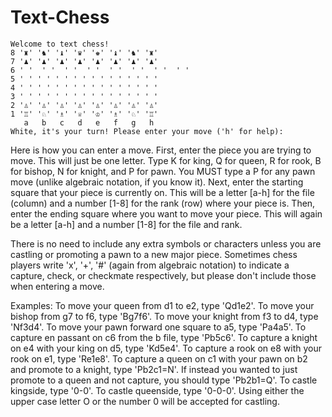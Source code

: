 # Text-Chess

```
Welcome to text chess!
8 '♜' '♞' '♝' '♛' '♚' '♝' '♞' '♜'
7 '♟' '♟' '♟' '♟' '♟' '♟' '♟' '♟'
6 ' '  ' '  ' '  ' '  ' '  ' '  ' '  ' '
5 ' ' ' ' ' ' ' ' ' ' ' ' ' ' ' '
4 ' ' ' ' ' ' ' ' ' ' ' ' ' ' ' '
3 ' ' ' ' ' ' ' ' ' ' ' ' ' ' ' '
2 '♙' '♙' '♙' '♙' '♙' '♙' '♙' '♙'
1 '♖' '♘' '♗' '♕' '♔' '♗' '♘' '♖'
   a   b   c   d   e   f   g   h
White, it's your turn! Please enter your move ('h' for help):
```

Here is how you can enter a move. 
First, enter the piece you are trying to move. 
This will just be one letter. 
Type K for king, Q for queen, R for rook, B for bishop, N for knight, and P for pawn. 
You MUST type a P for any pawn move (unlike algebraic notation, if you know it).
Next, enter the starting square that your piece is currently on. 
This will be a letter [a-h] for the file (column) 
and a number [1-8] for the rank (row) where your piece is. 
Then, enter the ending square where you want to move your piece. 
This will again be a letter [a-h] and a number [1-8] for the file and rank.

There is no need to include any extra symbols or characters 
unless you are castling or promoting a pawn to a new major piece. 
Sometimes chess players write 'x', '+', '#' (again from algebraic notation)
to indicate a capture, check, or checkmate respectively, 
but please don't include those when entering a move.

Examples:
To move your queen from d1 to e2, type 'Qd1e2'.
To move your bishop from g7 to f6, type 'Bg7f6'.
To move your knight from f3 to d4, type 'Nf3d4'.
To move your pawn forward one square to a5, type 'Pa4a5'.
To capture en passant on c6 from the b file, type 'Pb5c6'.
To capture a knight on e4 with your king on d5, type 'Kd5e4'.
To capture a rook on e8 with your rook on e1, type 'Re1e8'.
To capture a queen on c1 with your pawn on b2 and promote to a knight, type 'Pb2c1=N'. 
If instead you wanted to just promote to a queen and not capture, you should type 'Pb2b1=Q'.
To castle kingside, type '0-0'. To castle queenside, type '0-0-0'.
Using either the upper case letter O or the number 0 will be accepted for castling.